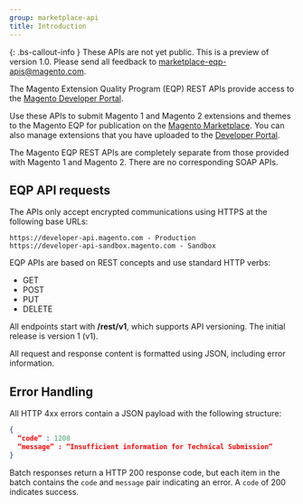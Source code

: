 ```yaml
---
group: marketplace-api
title: Introduction
---
```


{: .bs-callout-info }
These APIs are not yet public. This is a preview of version 1.0. Please send all feedback to <marketplace-eqp-apis@magento.com>.

The Magento Extension Quality Program (EQP) REST APIs provide access to the [Magento Developer Portal](https://developer.magento.com).

Use these APIs to submit Magento 1 and Magento 2 extensions and themes to the Magento EQP for publication on the [Magento Marketplace](https://marketplace.magento.com). You can also manage extensions that you have uploaded to the [Developer Portal](https://developer.magento.com).

The Magento EQP REST APIs are completely separate from those provided with Magento 1 and Magento 2. There are no corresponding SOAP APIs.

## EQP API requests

The APIs only accept encrypted communications using HTTPS at the following base URLs:

    https://developer-api.magento.com - Production
    https://developer-api-sandbox.magento.com - Sandbox

EQP APIs are based on REST concepts and use standard HTTP verbs:

-  GET
-  POST
-  PUT
-  DELETE

All endpoints start with **/rest/v1**, which supports API versioning. The initial release is version 1 (v1).

All request and response content is formatted using JSON, including error information.

## Error Handling

All HTTP 4xx errors contain a JSON payload with the following structure:

```json
{
  “code” : 1208
  “message” : “Insufficient information for Technical Submission”
}
```

Batch responses return a HTTP 200 response code, but each item in the batch contains the `code` and `message` pair indicating an error. A `code` of 200 indicates success.

